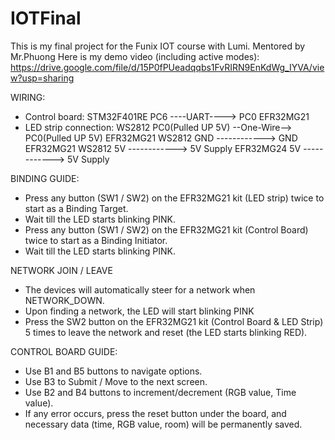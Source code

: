 # IOTFinal
This is my final project for the Funix IOT course with Lumi. Mentored by Mr.Phuong
Here is my demo video (including active modes): https://drive.google.com/file/d/15P0fPUeadqqbs1FvRIRN9EnKdWg_IYVA/view?usp=sharing

WIRING:
- Control board:
      STM32F401RE  PC6               ----UART---->    PC0                EFR32MG21
- LED strip connection:
      WS2812       PC0(Pulled UP 5V) --One-Wire-->    PC0(Pulled UP 5V)  EFR32MG21
      WS2812       GND               ------------>    GND                EFR32MG21
      WS2812       5V                ------------>    5V Supply
      EFR32MG24    5V                ------------>    5V Supply

BINDING GUIDE:
- Press any button (SW1 / SW2) on the EFR32MG21 kit (LED strip) twice to start as a Binding Target.
- Wait till the LED starts blinking PINK.
- Press any button (SW1 / SW2) on the EFR32MG21 kit (Control Board) twice to start as a Binding Initiator.
- Wait till the LED starts blinking PINK.

NETWORK JOIN / LEAVE
- The devices will automatically steer for a network when NETWORK_DOWN.
- Upon finding a network, the LED will start blinking PINK
- Press the SW2 button on the EFR32MG21 kit (Control Board & LED Strip) 5 times to leave the network and reset (the LED starts blinking RED).

CONTROL BOARD GUIDE:
- Use B1 and B5 buttons to navigate options.
- Use B3 to Submit / Move to the next screen.
- Use B2 and B4 buttons to increment/decrement (RGB value, Time value).
- If any error occurs, press the reset button under the board, and necessary data (time, RGB value, room) will be permanently saved.

